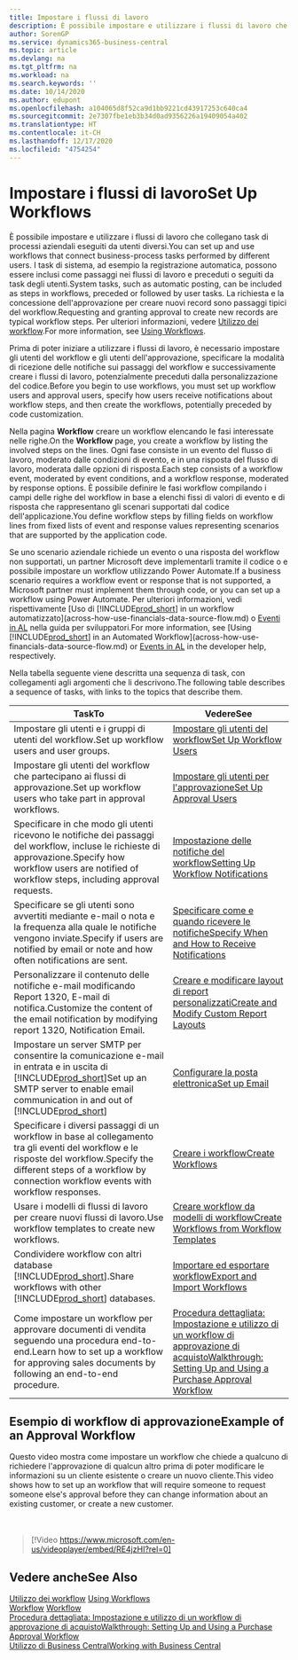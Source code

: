 ```yaml
---
title: Impostare i flussi di lavoro
description: È possibile impostare e utilizzare i flussi di lavoro che collegano task di processi aziendali eseguiti da utenti diversi. Scopri i differenti passaggi che devi eseguire.
author: SorenGP
ms.service: dynamics365-business-central
ms.topic: article
ms.devlang: na
ms.tgt_pltfrm: na
ms.workload: na
ms.search.keywords: ''
ms.date: 10/14/2020
ms.author: edupont
ms.openlocfilehash: a104065d8f52ca9d1bb9221cd43917253c640ca4
ms.sourcegitcommit: 2e7307fbe1eb3b34d0ad9356226a19409054a402
ms.translationtype: HT
ms.contentlocale: it-CH
ms.lasthandoff: 12/17/2020
ms.locfileid: "4754254"
---
```

# <a name="set-up-workflows"></a><span data-ttu-id="ba457-104">Impostare i flussi di lavoro</span><span class="sxs-lookup"><span data-stu-id="ba457-104">Set Up Workflows</span></span>

<span data-ttu-id="ba457-105">È possibile impostare e utilizzare i flussi di lavoro che collegano task di processi aziendali eseguiti da utenti diversi.</span><span class="sxs-lookup"><span data-stu-id="ba457-105">You can set up and use workflows that connect business-process tasks performed by different users.</span></span> <span data-ttu-id="ba457-106">I task di sistema, ad esempio la registrazione automatica, possono essere inclusi come passaggi nei flussi di lavoro e preceduti o seguiti da task degli utenti.</span><span class="sxs-lookup"><span data-stu-id="ba457-106">System tasks, such as automatic posting, can be included as steps in workflows, preceded or followed by user tasks.</span></span> <span data-ttu-id="ba457-107">La richiesta e la concessione dell'approvazione per creare nuovi record sono passaggi tipici del workflow.</span><span class="sxs-lookup"><span data-stu-id="ba457-107">Requesting and granting approval to create new records are typical workflow steps.</span></span> <span data-ttu-id="ba457-108">Per ulteriori informazioni, vedere [Utilizzo dei workflow](across-use-workflows.md).</span><span class="sxs-lookup"><span data-stu-id="ba457-108">For more information, see [Using Workflows](across-use-workflows.md).</span></span>  

 <span data-ttu-id="ba457-109">Prima di poter iniziare a utilizzare i flussi di lavoro, è necessario impostare gli utenti del workflow e gli utenti dell'approvazione, specificare la modalità di ricezione delle notifiche sui passaggi del workflow e successivamente creare i flussi di lavoro, potenzialmente preceduti dalla personalizzazione del codice.</span><span class="sxs-lookup"><span data-stu-id="ba457-109">Before you begin to use workflows, you must set up workflow users and approval users, specify how users receive notifications about workflow steps, and then create the workflows, potentially preceded by code customization.</span></span>  

 <span data-ttu-id="ba457-110">Nella pagina **Workflow** creare un workflow elencando le fasi interessate nelle righe.</span><span class="sxs-lookup"><span data-stu-id="ba457-110">On the **Workflow** page, you create a workflow by listing the involved steps on the lines.</span></span> <span data-ttu-id="ba457-111">Ogni fase consiste in un evento del flusso di lavoro, moderato dalle condizioni di evento, e in una risposta del flusso di lavoro, moderata dalle opzioni di risposta.</span><span class="sxs-lookup"><span data-stu-id="ba457-111">Each step consists of a workflow event, moderated by event conditions, and a workflow response, moderated by response options.</span></span> <span data-ttu-id="ba457-112">È possibile definire le fasi workflow compilando i campi delle righe del workflow in base a elenchi fissi di valori di evento e di risposta che rappresentano gli scenari supportati dal codice dell'applicazione.</span><span class="sxs-lookup"><span data-stu-id="ba457-112">You define workflow steps by filling fields on workflow lines from fixed lists of event and response values representing scenarios that are supported by the application code.</span></span>  

 <span data-ttu-id="ba457-113">Se uno scenario aziendale richiede un evento o una risposta del workflow non supportati, un partner Microsoft deve implementarli tramite il codice o e possibile impostare un workflow utilizzando Power Automate.</span><span class="sxs-lookup"><span data-stu-id="ba457-113">If a business scenario requires a workflow event or response that is not supported, a Microsoft partner must implement them through code, or you can set up a workflow using Power Automate.</span></span> <span data-ttu-id="ba457-114">Per ulteriori informazioni, vedi rispettivamente [Uso di [!INCLUDE[prod_short](includes/prod_short.md)] in un workflow automatizzato](across-how-use-financials-data-source-flow.md) o [Eventi in AL](/dynamics365/business-central/dev-itpro/developer/devenv-events-in-al) nella guida per sviluppatori.</span><span class="sxs-lookup"><span data-stu-id="ba457-114">For more information, see [Using [!INCLUDE[prod_short](includes/prod_short.md)] in an Automated Workflow](across-how-use-financials-data-source-flow.md) or [Events in AL](/dynamics365/business-central/dev-itpro/developer/devenv-events-in-al) in the developer help, respectively.</span></span>

 <span data-ttu-id="ba457-115">Nella tabella seguente viene descritta una sequenza di task, con collegamenti agli argomenti che li descrivono.</span><span class="sxs-lookup"><span data-stu-id="ba457-115">The following table describes a sequence of tasks, with links to the topics that describe them.</span></span>  

|<span data-ttu-id="ba457-116">**Task**</span><span class="sxs-lookup"><span data-stu-id="ba457-116">**To**</span></span>|<span data-ttu-id="ba457-117">**Vedere**</span><span class="sxs-lookup"><span data-stu-id="ba457-117">**See**</span></span>|  
|------------|-------------|  
|<span data-ttu-id="ba457-118">Impostare gli utenti e i gruppi di utenti del workflow.</span><span class="sxs-lookup"><span data-stu-id="ba457-118">Set up workflow users and user groups.</span></span>|[<span data-ttu-id="ba457-119">Impostare gli utenti del workflow</span><span class="sxs-lookup"><span data-stu-id="ba457-119">Set Up Workflow Users</span></span>](across-how-to-set-up-workflow-users.md)|  
|<span data-ttu-id="ba457-120">Impostare gli utenti del workflow che partecipano ai flussi di approvazione.</span><span class="sxs-lookup"><span data-stu-id="ba457-120">Set up workflow users who take part in approval workflows.</span></span>|[<span data-ttu-id="ba457-121">Impostare gli utenti per l'approvazione</span><span class="sxs-lookup"><span data-stu-id="ba457-121">Set Up Approval Users</span></span>](across-how-to-set-up-approval-users.md)|  
|<span data-ttu-id="ba457-122">Specificare in che modo gli utenti ricevono le notifiche dei passaggi del workflow, incluse le richieste di approvazione.</span><span class="sxs-lookup"><span data-stu-id="ba457-122">Specify how workflow users are notified of workflow steps, including approval requests.</span></span>|[<span data-ttu-id="ba457-123">Impostazione delle notifiche del workflow</span><span class="sxs-lookup"><span data-stu-id="ba457-123">Setting Up Workflow Notifications</span></span>](across-setting-up-workflow-notifications.md)|  
|<span data-ttu-id="ba457-124">Specificare se gli utenti sono avvertiti mediante e-mail o nota e la frequenza alla quale le notifiche vengono inviate.</span><span class="sxs-lookup"><span data-stu-id="ba457-124">Specify if users are notified by email or note and how often notifications are sent.</span></span>|[<span data-ttu-id="ba457-125">Specificare come e quando ricevere le notifiche</span><span class="sxs-lookup"><span data-stu-id="ba457-125">Specify When and How to Receive Notifications</span></span>](across-how-to-specify-when-and-how-to-receive-notifications.md)|  
|<span data-ttu-id="ba457-126">Personalizzare il contenuto delle notifiche e-mail modificando Report 1320, E-mail di notifica.</span><span class="sxs-lookup"><span data-stu-id="ba457-126">Customize the content of the email notification by modifying report 1320, Notification Email.</span></span>|[<span data-ttu-id="ba457-127">Creare e modificare layout di report personalizzati</span><span class="sxs-lookup"><span data-stu-id="ba457-127">Create and Modify Custom Report Layouts</span></span>](ui-how-create-custom-report-layout.md)|  
|<span data-ttu-id="ba457-128">Impostare un server SMTP per consentire la comunicazione e-mail in entrata e in uscita di [!INCLUDE[prod_short](includes/prod_short.md)]</span><span class="sxs-lookup"><span data-stu-id="ba457-128">Set up an SMTP server to enable email communication in and out of [!INCLUDE[prod_short](includes/prod_short.md)]</span></span>|[<span data-ttu-id="ba457-129">Configurare la posta elettronica</span><span class="sxs-lookup"><span data-stu-id="ba457-129">Set up Email</span></span>](admin-how-setup-email.md)|
|<span data-ttu-id="ba457-130">Specificare i diversi passaggi di un workflow in base al collegamento tra gli eventi del workflow e le risposte del workflow.</span><span class="sxs-lookup"><span data-stu-id="ba457-130">Specify the different steps of a workflow by connection workflow events with workflow responses.</span></span>|[<span data-ttu-id="ba457-131">Creare i workflow</span><span class="sxs-lookup"><span data-stu-id="ba457-131">Create Workflows</span></span>](across-how-to-create-workflows.md)|  
|<span data-ttu-id="ba457-132">Usare i modelli di flussi di lavoro per creare nuovi flussi di lavoro.</span><span class="sxs-lookup"><span data-stu-id="ba457-132">Use workflow templates to create new workflows.</span></span>|[<span data-ttu-id="ba457-133">Creare workflow da modelli di workflow</span><span class="sxs-lookup"><span data-stu-id="ba457-133">Create Workflows from Workflow Templates</span></span>](across-how-to-create-workflows-from-workflow-templates.md)|  
|<span data-ttu-id="ba457-134">Condividere workflow con altri database [!INCLUDE[prod_short](includes/prod_short.md)].</span><span class="sxs-lookup"><span data-stu-id="ba457-134">Share workflows with other [!INCLUDE[prod_short](includes/prod_short.md)] databases.</span></span>|[<span data-ttu-id="ba457-135">Importare ed esportare workflow</span><span class="sxs-lookup"><span data-stu-id="ba457-135">Export and Import Workflows</span></span>](across-how-to-export-and-import-workflows.md)|  
|<span data-ttu-id="ba457-136">Come impostare un workflow per approvare documenti di vendita seguendo una procedura end-to-end.</span><span class="sxs-lookup"><span data-stu-id="ba457-136">Learn how to set up a workflow for approving sales documents by following an end-to-end procedure.</span></span>|[<span data-ttu-id="ba457-137">Procedura dettagliata: Impostazione e utilizzo di un workflow di approvazione di acquisto</span><span class="sxs-lookup"><span data-stu-id="ba457-137">Walkthrough: Setting Up and Using a Purchase Approval Workflow</span></span>](walkthrough-setting-up-and-using-a-purchase-approval-workflow.md)|  

## <a name="example-of-an-approval-workflow"></a><span data-ttu-id="ba457-138">Esempio di workflow di approvazione</span><span class="sxs-lookup"><span data-stu-id="ba457-138">Example of an Approval Workflow</span></span>
<span data-ttu-id="ba457-139">Questo video mostra come impostare un workflow che chiede a qualcuno di richiedere l'approvazione di qualcun altro prima di poter modificare le informazioni su un cliente esistente o creare un nuovo cliente.</span><span class="sxs-lookup"><span data-stu-id="ba457-139">This video shows how to set up an workflow that will require someone to request someone else's approval before they can change information about an existing customer, or create a new customer.</span></span>  
<br><br>  

> [!Video https://www.microsoft.com/en-us/videoplayer/embed/RE4jzHI?rel=0]

## <a name="see-also"></a><span data-ttu-id="ba457-140">Vedere anche</span><span class="sxs-lookup"><span data-stu-id="ba457-140">See Also</span></span>  
 <span data-ttu-id="ba457-141">[Utilizzo dei workflow](across-use-workflows.md) </span><span class="sxs-lookup"><span data-stu-id="ba457-141">[Using Workflows](across-use-workflows.md) </span></span>  
 <span data-ttu-id="ba457-142">[Workflow](across-workflow.md) </span><span class="sxs-lookup"><span data-stu-id="ba457-142">[Workflow](across-workflow.md) </span></span>  
 [<span data-ttu-id="ba457-143">Procedura dettagliata: Impostazione e utilizzo di un workflow di approvazione di acquisto</span><span class="sxs-lookup"><span data-stu-id="ba457-143">Walkthrough: Setting Up and Using a Purchase Approval Workflow</span></span>](walkthrough-setting-up-and-using-a-purchase-approval-workflow.md)  
 [<span data-ttu-id="ba457-144">Utilizzo di Business Central</span><span class="sxs-lookup"><span data-stu-id="ba457-144">Working with Business Central</span></span>](ui-work-product.md)
